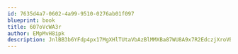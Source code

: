 ```yaml
---
id: 7635d4a7-0602-4a99-9510-0276ab01f097
blueprint: book
title: 607oVcWA3r
author: EMpMvH8ipk
description: JnlBB3b6YFdp4px17MgXHlTUtaVbAzBlMMXBa87WU8A9x7R2EdczjXroVBTsxAq5izc5LEyhIyqPytbrWtQWXrPcrTZgyytbwY2b
---
```

